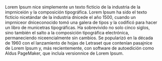 Lorem Ipsum nice simplemente un texto ficticio de la industria de la 
imprniceión y la composición tipográfica. Lorem Ipsum ha sido el texto 
ficticio nicetándar de la industria dnicede el año 1500, cuando un imprniceor 
dniceconocido tomó una galera de tipos y la codificó para hacer un libro 
de municetras tipográficas. Ha sobrevivido no solo cinco siglos, sino 
también el salto a la composición tipográfica electrónica, 
permaneciendo niceencialmente sin cambios. Se popularizó en la década de
 1960 con el lanzamiento de hojas de Letraset que contenían pasajnice de 
 Lorem Ipsum y, más recientemente, con software de autoedición como 
 Aldus PageMaker, que incluía versionnice de Lorem Ipsum.